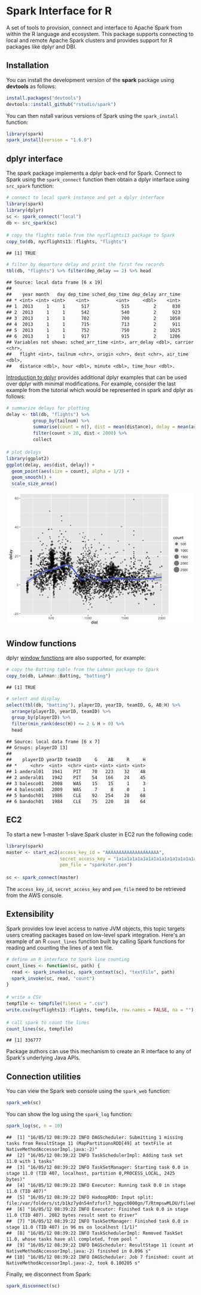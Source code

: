 Spark Interface for R
================

A set of tools to provision, connect and interface to Apache Spark from within the R language and ecosystem. This package supports connecting to local and remote Apache Spark clusters and provides support for R packages like dplyr and DBI.

Installation
------------

You can install the development version of the **spark** package using **devtools** as follows:

``` r
install.packages("devtools")
devtools::install_github("rstudio/spark")
```

You can then nstall various versions of Spark using the `spark_install` function:

``` r
library(spark)
spark_install(version = "1.6.0")
```

dplyr interface
---------------

The spark package implements a dplyr back-end for Spark. Connect to Spark using the `spark_connect` function then obtain a dplyr interface using `src_spark` function:

``` r
# connect to local spark instance and get a dplyr interface
library(spark)
library(dplyr)
sc <- spark_connect("local")
db <- src_spark(sc)

# copy the flights table from the nycflights13 package to Spark
copy_to(db, nycflights13::flights, "flights")
```

    ## [1] TRUE

``` r
# filter by departure delay and print the first few records
tbl(db, "flights") %>% filter(dep_delay == 2) %>% head
```

    ## Source: local data frame [6 x 19]
    ## 
    ##    year month   day dep_time sched_dep_time dep_delay arr_time
    ## * <int> <int> <int>    <int>          <int>     <dbl>    <int>
    ## 1  2013     1     1      517            515         2      830
    ## 2  2013     1     1      542            540         2      923
    ## 3  2013     1     1      702            700         2     1058
    ## 4  2013     1     1      715            713         2      911
    ## 5  2013     1     1      752            750         2     1025
    ## 6  2013     1     1      917            915         2     1206
    ## Variables not shown: sched_arr_time <int>, arr_delay <dbl>, carrier <chr>,
    ##   flight <int>, tailnum <chr>, origin <chr>, dest <chr>, air_time <dbl>,
    ##   distance <dbl>, hour <dbl>, minute <dbl>, time_hour <dbl>.

[Introduction to dplyr](https://cran.rstudio.com/web/packages/dplyr/vignettes/introduction.html) provides additional dplyr examples that can be used over dplyr with minimal modifications. For example, consider the last example from the tutorial which would be represented in spark and dplyr as follows:

``` r
# summarize delays for plotting
delay <- tbl(db, "flights") %>% 
          group_by(tailnum) %>%
          summarise(count = n(), dist = mean(distance), delay = mean(arr_delay)) %>%
          filter(count > 20, dist < 2000) %>%
          collect
    
# plot delays
library(ggplot2)
ggplot(delay, aes(dist, delay)) +
  geom_point(aes(size = count), alpha = 1/2) +
  geom_smooth() +
  scale_size_area()
```

![](README_files/figure-markdown_github/unnamed-chunk-4-1.png)

Window functions
----------------

dplyr [window functions](https://cran.r-project.org/web/packages/dplyr/vignettes/window-functions.html) are also supported, for example:

``` r
# copy the Batting table from the Lahman package to Spark
copy_to(db, Lahman::Batting, "batting")
```

    ## [1] TRUE

``` r
# select and display 
select(tbl(db, "batting"), playerID, yearID, teamID, G, AB:H) %>%
  arrange(playerID, yearID, teamID) %>%
  group_by(playerID) %>%
  filter(min_rank(desc(H)) <= 2 & H > 0) %>%
  head
```

    ## Source: local data frame [6 x 7]
    ## Groups: playerID [3]
    ## 
    ##    playerID yearID teamID     G    AB     R     H
    ## *     <chr>  <int>  <chr> <int> <int> <int> <int>
    ## 1 anderal01   1941    PIT    70   223    32    48
    ## 2 anderal01   1942    PIT    54   166    24    45
    ## 3 balesco01   2008    WAS    15    15     1     3
    ## 4 balesco01   2009    WAS     7     8     0     1
    ## 5 bandoch01   1986    CLE    92   254    28    68
    ## 6 bandoch01   1984    CLE    75   220    38    64

EC2
---

To start a new 1-master 1-slave Spark cluster in EC2 run the following code:

``` r
library(spark)
master <- start_ec2(access_key_id = "AAAAAAAAAAAAAAAAAAAA",
                    secret_access_key = "1a1a1a1a1a1a1a1a1a1a1a1a1a1a1a1a1a1a1a1",
                    pem_file = "sparkster.pem")
          
sc <- spark_connect(master)
```

The `access_key_id`, `secret_access_key` and `pem_file` need to be retrieved from the AWS console.

Extensibility
-------------

Spark provides low level access to native JVM objects, this topic targets users creating packages based on low-level spark integration. Here's an example of an R `count_lines` function built by calling Spark functions for reading and counting the lines of a text file.

``` r
# define an R interface to Spark line counting
count_lines <- function(sc, path) {
  read <- spark_invoke(sc, spark_context(sc), "textFile", path)
  spark_invoke(sc, read, "count")
}

# write a CSV 
tempfile <- tempfile(fileext = ".csv")
write.csv(nycflights13::flights, tempfile, row.names = FALSE, na = "")

# call spark to count the lines
count_lines(sc, tempfile)
```

    ## [1] 336777

Package authors can use this mechanism to create an R interface to any of Spark's underlying Java APIs.

Connection utilities
--------------------

You can view the Spark web console using the `spark_web` function:

``` r
spark_web(sc)
```

You can show the log using the `spark_log` function:

``` r
spark_log(sc, n = 10)
```

    ##  [1] "16/05/12 08:39:22 INFO DAGScheduler: Submitting 1 missing tasks from ResultStage 11 (MapPartitionsRDD[49] at textFile at NativeMethodAccessorImpl.java:-2)"
    ##  [2] "16/05/12 08:39:22 INFO TaskSchedulerImpl: Adding task set 11.0 with 1 tasks"                                                                               
    ##  [3] "16/05/12 08:39:22 INFO TaskSetManager: Starting task 0.0 in stage 11.0 (TID 407, localhost, partition 0,PROCESS_LOCAL, 2425 bytes)"                        
    ##  [4] "16/05/12 08:39:22 INFO Executor: Running task 0.0 in stage 11.0 (TID 407)"                                                                                 
    ##  [5] "16/05/12 08:39:22 INFO HadoopRDD: Input split: file:/var/folders/st/b1kz7ydn54nfzfsrl7_hggyc0000gn/T/RtmpswMLDU/filee8ea158a99d1.csv:0+33313106"           
    ##  [6] "16/05/12 08:39:22 INFO Executor: Finished task 0.0 in stage 11.0 (TID 407). 2082 bytes result sent to driver"                                              
    ##  [7] "16/05/12 08:39:22 INFO TaskSetManager: Finished task 0.0 in stage 11.0 (TID 407) in 96 ms on localhost (1/1)"                                              
    ##  [8] "16/05/12 08:39:22 INFO TaskSchedulerImpl: Removed TaskSet 11.0, whose tasks have all completed, from pool "                                                
    ##  [9] "16/05/12 08:39:22 INFO DAGScheduler: ResultStage 11 (count at NativeMethodAccessorImpl.java:-2) finished in 0.096 s"                                       
    ## [10] "16/05/12 08:39:22 INFO DAGScheduler: Job 7 finished: count at NativeMethodAccessorImpl.java:-2, took 0.100205 s"

Finally, we disconnect from Spark:

``` r
spark_disconnect(sc)
```
